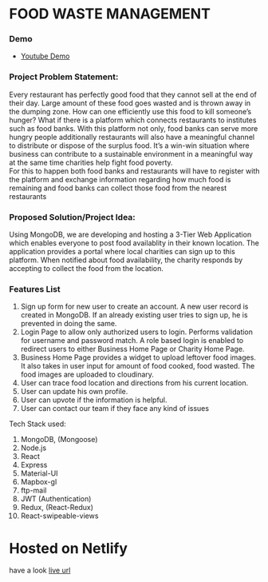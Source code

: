 # FOOD WASTE MANAGEMENT
   
### Demo
- [Youtube Demo](https://youtu.be/Cv4XsSxXOpA)

### Project Problem Statement:
Every restaurant has perfectly good food that they cannot sell at the end of their day. 
Large amount of these food goes wasted and is thrown away in the dumping zone. 
How can one efficiently use this food to kill someone’s hunger? What if there is a 
platform which connects restaurants to institutes such as food banks. With this platform 
not only, food banks can serve more hungry people additionally restaurants will also 
have a meaningful channel to distribute or dispose of the surplus food. It’s a win-win 
situation where business can contribute to a sustainable environment in a 
meaningful way at the same time charities help fight food poverty.     
For this to happen both food banks and restaurants will have to register 
with the platform and exchange information regarding how much food is remaining and 
food banks can collect those food from the nearest restaurants

### Proposed Solution/Project Idea:
Using MongoDB, we are developing and hosting a 3-Tier Web Application which enables everyone to post food availablity in their known location. 
The application provides a portal where local charities can sign up to this platform. When notified about food availability, the charity responds by accepting to collect the food from the location.
###	Features List
1.	Sign up form for new user to create an account. A new user record is created in MongoDB. If an already existing user tries to sign up, he is prevented in doing the same.
2.	Login Page to allow only authorized users to login. Performs validation for username and password match. A role based login is enabled to redirect users to either Business Home Page or Charity Home Page. 
3.	Business Home Page provides a widget to upload leftover food images. It also takes in user input for amount of food cooked, food wasted. The food images are uploaded to cloudinary.
4. User can trace food location and directions from his current location.
5. User can update his own profile.
6. User can upvote if the information is helpful.
7. User can contact our team if they face any kind of issues

Tech Stack used:
1. MongoDB, (Mongoose)
2. Node.js
3. React
4. Express
5. Material-UI
6. Mapbox-gl
7. ftp-mail
8. JWT (Authentication)
9. Redux, (React-Redux)
10. React-swipeable-views

# Hosted on Netlify
have a look [live url](https://food-waste-managements.netlify.app/)


